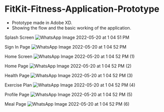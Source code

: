 # FitKit-Fitness-Application-Prototype
- Prototype made in Adobe XD.
- Showing the flow and the basic working of the application.


Splash Screen
![WhatsApp Image 2022-05-20 at 1 04 51 PM](https://user-images.githubusercontent.com/99273373/169483438-ffb8e57a-5b5d-4ef8-8e5a-fb1aa07896de.jpeg)

Sign In Page
![WhatsApp Image 2022-05-20 at 1 04 52 PM](https://user-images.githubusercontent.com/99273373/169483698-aabd005d-452f-4992-80e0-260038862395.jpeg)

Home Screen
![WhatsApp Image 2022-05-20 at 1 04 52 PM (1)](https://user-images.githubusercontent.com/99273373/169483948-6c914570-39c6-43f6-9fd0-182a05dc1cb8.jpeg)

Home Page
![WhatsApp Image 2022-05-20 at 1 04 52 PM (2)](https://user-images.githubusercontent.com/99273373/169484042-d8e1a1e1-2516-4e83-be5d-41e851a3f565.jpeg)

Health Page
![WhatsApp Image 2022-05-20 at 1 04 52 PM (3)](https://user-images.githubusercontent.com/99273373/169484146-466bcc87-6349-428a-b059-fa198ec13faf.jpeg)

Exercise Plan
![WhatsApp Image 2022-05-20 at 1 04 52 PM (4)](https://user-images.githubusercontent.com/99273373/169484259-94f911e2-fa0c-4c2d-b647-a34566c6e8c1.jpeg)

Profile Page
![WhatsApp Image 2022-05-20 at 1 04 52 PM (5)](https://user-images.githubusercontent.com/99273373/169484400-35c25af0-f5e8-4a28-944d-102526a315ab.jpeg)

Meal Page
![WhatsApp Image 2022-05-20 at 1 04 52 PM (6)](https://user-images.githubusercontent.com/99273373/169484455-edf1fd81-5185-4234-be9a-5e3892070989.jpeg)
